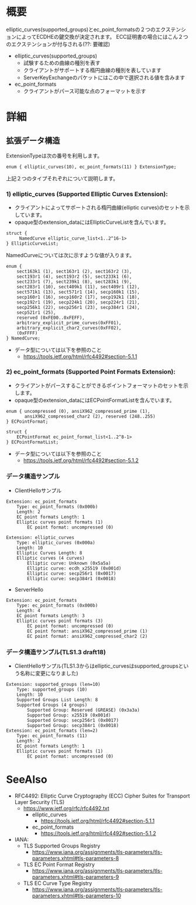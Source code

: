 # 概要
elliptic_curves(supported_groups)とec_point_formatsの２つのエクステンションによってECDHEの鍵交換が決定されます。
ECC証明書の場合にはこん２つのエクステンションが付与される(??: 要確認)

- elliptic_curves(supported_groups)
  - 試験するための曲線の種別を表す
  - クライアントがサポートする楕円曲線の種別を表しています
  - ServerKeyExchangeのパケットにはこの中で選択される値を含みます
- ec_point_formats
  - クライアントがパース可能な点のフォーマットを示す

# 詳細

## 拡張データ構造
ExtensionTypeは次の番号を利用します。
```
enum { elliptic_curves(10), ec_point_formats(11) } ExtensionType;
```

上記２つのタイプそれぞれについて説明します。
### 1) elliptic_curves (Supported Elliptic Curves Extension):   
- クライアントによってサポートされる楕円曲線(elliptic curves)のセットを示しています。 
- opaque型のextension_dataにはEllipticCurveListを含んでいます。

```
struct {
     NamedCurve elliptic_curve_list<1..2^16-1>
} EllipticCurveList;
```

NamedCurveについては次に示すような値が入ります。
```
enum {
    sect163k1 (1), sect163r1 (2), sect163r2 (3),
    sect193r1 (4), sect193r2 (5), sect233k1 (6),
    sect233r1 (7), sect239k1 (8), sect283k1 (9),
    sect283r1 (10), sect409k1 (11), sect409r1 (12),
    sect571k1 (13), sect571r1 (14), secp160k1 (15),
    secp160r1 (16), secp160r2 (17), secp192k1 (18),
    secp192r1 (19), secp224k1 (20), secp224r1 (21),
    secp256k1 (22), secp256r1 (23), secp384r1 (24),
    secp521r1 (25),
    reserved (0xFE00..0xFEFF),
    arbitrary_explicit_prime_curves(0xFF01),
    arbitrary_explicit_char2_curves(0xFF02),
    (0xFFFF)
} NamedCurve;
```

- データ型については以下を参照のこと
  - https://tools.ietf.org/html/rfc4492#section-5.1.1

### 2) ec_point_formats (Supported Point Formats Extension):
- クライアントがパースすることができるポイントフォーマットのセットを示します。 
- opaque型のextension_dataにはECPointFormatListを含んでいます。

```
enum { uncompressed (0), ansiX962_compressed_prime (1),
       ansiX962_compressed_char2 (2), reserved (248..255)
} ECPointFormat;
```

```
struct {
    ECPointFormat ec_point_format_list<1..2^8-1>
} ECPointFormatList;
```


- データ型については以下を参照のこと
  - https://tools.ietf.org/html/rfc4492#section-5.1.2

### データ構造サンプル
- ClientHelloサンプル
```
Extension: ec_point_formats
    Type: ec_point_formats (0x000b)
    Length: 2
    EC point formats Length: 1
    Elliptic curves point formats (1)
        EC point format: uncompressed (0)
```
```
Extension: elliptic_curves
    Type: elliptic_curves (0x000a)
    Length: 10
    Elliptic Curves Length: 8
    Elliptic curves (4 curves)
        Elliptic curve: Unknown (0x5a5a)
        Elliptic curve: ecdh_x25519 (0x001d)
        Elliptic curve: secp256r1 (0x0017)
        Elliptic curve: secp384r1 (0x0018)
```
- ServerHello
```
Extension: ec_point_formats
    Type: ec_point_formats (0x000b)
    Length: 4
    EC point formats Length: 3
    Elliptic curves point formats (3)
        EC point format: uncompressed (0)
        EC point format: ansiX962_compressed_prime (1)
        EC point format: ansiX962_compressed_char2 (2)
```

### データ構造サンプル(TLS1.3 draft18)
- ClientHelloサンプル(TLS1.3からはelliptic_curvesはsupported_groupsという名称に変更になりました)
```
Extension: supported_groups (len=10)
    Type: supported_groups (10)
    Length: 10
    Supported Groups List Length: 8
    Supported Groups (4 groups)
        Supported Group: Reserved (GREASE) (0x3a3a)
        Supported Group: x25519 (0x001d)
        Supported Group: secp256r1 (0x0017)
        Supported Group: secp384r1 (0x0018)
Extension: ec_point_formats (len=2)
    Type: ec_point_formats (11)
    Length: 2
    EC point formats Length: 1
    Elliptic curves point formats (1)
        EC point format: uncompressed (0)
```

# SeeAlso
- RFC4492: Elliptic Curve Cryptography (ECC) Cipher Suites for Transport Layer Security (TLS)
  - https://www.ietf.org/rfc/rfc4492.txt
    - elliptic_curves
      - https://tools.ietf.org/html/rfc4492#section-5.1.1
    - ec_point_formats
      - https://tools.ietf.org/html/rfc4492#section-5.1.2
- IANA:
  - TLS Supported Groups Registry
    - https://www.iana.org/assignments/tls-parameters/tls-parameters.xhtml#tls-parameters-8
  - TLS EC Point Format Registry
    - https://www.iana.org/assignments/tls-parameters/tls-parameters.xhtml#tls-parameters-9
  - TLS EC Curve Type Registry
    - https://www.iana.org/assignments/tls-parameters/tls-parameters.xhtml#tls-parameters-10
